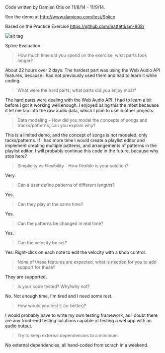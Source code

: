 Code written by Damien Otis on 11/8/14 - 11/9/14.

See the demo at http://www.damieno.com/test/Splice

Based on the Practice Exercise https://github.com/mattetti/sm-808/


![alt tag](http://damieno.com/github/images/SM-808.png)



Splice Evaluation

> How much time did you spend on the exercise, what parts took longer?

About 22 hours over 2 days. The hardest part was using the Web Audio API features, because I had not previously used them and had to learn it while coding.

> What were the hard parts, what parts did you enjoy most?

The hard parts were dealing with the Web Audio API. I had to learn a bit before I got it working well enough. I enjoyed using this the most becauase it let me tap into the raw audio data, which I plan to use in other projects.

> Data modeling - How did you model the concepts of songs and tracks/patterns, can you explain why?

This is a limited demo, and the concept of songs is not modeled, only tacks/patterns. If I had more time I would create a playlist editor and implement creating multiple patterns, and arrangements of patterns in the playlist editor. I will probably continue this code in the future, because why stop here?

> Simplicity vs Flexibility - How flexible is your solution? 

Very.

> Can a user define patterns of different lengths? 

Yes.

> Can they play at the same time?

Yes.

> Can the patterns be changed in real time?

Yes.

> Can the velocity be set?

Yes. Right-click on each note to edit the velocity with a knob control.

> None of these features are expected, what is needed for you to add support for these?

They are supported.

> Is your code tested? Why/why not?

No. Not enough time, I'm tired and I need some rest.

> How would you test it (or better)?

I would probably have to write my own testing framework, as I doubt there are any front-end testing solutions capable of testing a webapp with an audio output.

> Try to keep external dependencies to a minimum.

No external dependencies, all hand-coded from scrach in a weekend.
